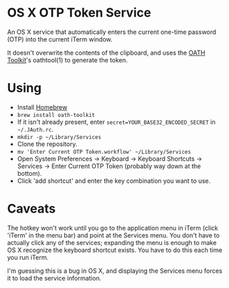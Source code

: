 OS X OTP Token Service
======================

An OS X service that automatically enters the current one-time password
(OTP) into the current iTerm window.

It doesn't overwrite the contents of the clipboard, and uses the [OATH
Toolkit](http://www.nongnu.org/oath-toolkit/)'s oathtool(1) to generate the
token.


Using
=====

- Install [Homebrew](http://mxcl.github.com/homebrew/)
- ```brew install oath-toolkit```
- If it isn't already present, enter ```secret=YOUR_BASE32_ENCODED_SECRET```
  in ```~/.JAuth.rc```.
- ```mkdir -p ~/Library/Services```
- Clone the repository.
- ```mv 'Enter Current OTP Token.workflow' ~/Library/Services```
- Open System Preferences -> Keyboard -> Keyboard Shortcuts -> Services ->
  Enter Current OTP Token (probably way down at the bottom).
- Click 'add shortcut' and enter the key combination you want to use.


Caveats
=======

The hotkey won't work until you go to the application menu in iTerm (click
'iTerm' in the menu bar) and point at the Services menu. You don't have to
actually click any of the services; expanding the menu is enough to make OS
X recognize the keyboard shortcut exists. You have to do this each time you
run iTerm.

I'm guessing this is a bug in OS X, and displaying the Services menu forces
it to load the service information.
